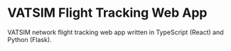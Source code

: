 # VATSIM Flight Tracking Web App

VATSIM network flight tracking web app written in TypeScript (React) and Python (Flask).

